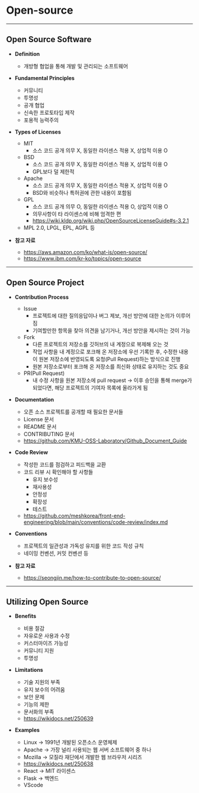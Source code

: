 # Open-source

---

## Open Source Software

- **Definition**
    - 개방형 협업을 통해 개발 및 관리되는 소프트웨어

- **Fundamental Principles**
    - 커뮤니티
    - 투명성
    - 공개 협업
    - 신속한 프로토타입 제작
    - 포용적 능력주의

- **Types of Licenses**
    - MIT
        - 소스 코드 공개 의무 X, 동일한 라이센스 적용 X, 상업적 이용 O
    - BSD
        - 소스 코드 공개 의무 X, 동일한 라이센스 적용 X, 상업적 이용 O
        - GPL보다 덜 제한적
    - Apache
        - 소스 코드 공개 의무 X, 동일한 라이센스 적용 X, 상업적 이용 O
        - BSD와 비슷하나 특허권에 관한 내용이 포함됨
    - GPL
        - 소스 코드 공개 의무 O, 동일한 라이센스 적용 O, 상업적 이용 O
        - 의무사항이 타 라이센스에 비해 엄격한 편
        - https://wiki.kldp.org/wiki.php/OpenSourceLicenseGuide#s-3.2.1
    - MPL 2.0, LPGL, EPL, AGPL 등

- **참고 자료**
    - https://aws.amazon.com/ko/what-is/open-source/
    - https://www.ibm.com/kr-ko/topics/open-source

---

## Open Source Project

- **Contribution Process**
    - Issue
        - 프로젝트에 대한 질의응답이나 버그 제보, 개선 방안에 대한 논의가 이루어짐
        - 기여할만한 항목을 찾아 의견을 남기거나, 개선 방안을 제시하는 것이 가능
    - Fork
        - 다른 프로젝트의 저장소를 깃허브의 내 계정으로 복제해 오는 것
        - 작업 사항을 내 계정으로 포크해 온 저장소에 우선 기록한 후, 수정한 내용이 원본 저장소에 반영되도록 요청(Pull Request)하는 방식으로 진행
        - 원본 저장소로부터 포크해 온 저장소를 최신화 상태로 유지하는 것도 중요
    - PR(Pull Request)
        - 내 수정 사항을 원본 저장소에 pull request → 이후 승인을 통해 merge가 되었다면, 해당 프로젝트의 기여자 목록에 올라가게 됨

- **Documentation**
    - 오픈 소스 프로젝트를 공개할 때 필요한 문서들
    - License 문서
    - README 문서
    - CONTRIBUTING 문서
    - https://github.com/KMU-OSS-Laboratory/Github_Document_Guide

- **Code Review**
    - 작성한 코드를 점검하고 피드백을 교환
    - 코드 리뷰 시 확인해야 할 사항들
        - 유지 보수성
        - 재사용성
        - 안정성
        - 확장성
        - 테스트
    - https://github.com/meshkorea/front-end-engineering/blob/main/conventions/code-review/index.md

- **Conventions**
    - 프로젝트의 일관성과 가독성 유지를 위한 코드 작성 규칙
    - 네이밍 컨벤션, 커밋 컨벤션 등

- **참고 자료**
    - https://seongjin.me/how-to-contribute-to-open-source/

---

## Utilizing Open Source

- **Benefits**
    - 비용 절감
    - 자유로운 사용과 수정
    - 커스터마이즈 가능성
    - 커뮤니티 지원
    - 투명성

- **Limitations**
    - 기술 지원의 부족
    - 유지 보수의 어려움
    - 보안 문제
    - 기능의 제한
    - 문서화의 부족
    - https://wikidocs.net/250639

- **Examples**
    - Linux → 1991년 개발된 오픈소스 운영체제
    - Apache → 가장 널리 사용되는 웹 서버 소프트웨어 중 하나
    - Mozilla → 모질라 재단에서 개발한 웹 브라우저 시리즈
    - https://wikidocs.net/250638
    - React → MIT 라이센스
    - Flask → 백엔드
    - VScode
